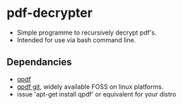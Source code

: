 # pdf-decrypter
- Simple programme to recursively decrypt pdf's.
- Intended for use via bash command line.

## Dependancies
- [qpdf](https://qpdf.readthedocs.io/en/stable/overview.html)
- [qpdf git](https://github.com/qpdf/qpdf), widely available FOSS on linux platforms.
- issue 'apt-get install qpdf' or equivalent for your distro
